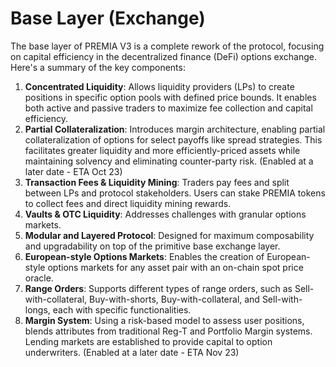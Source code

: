 # Base Layer (Exchange)

The base layer of PREMIA V3 is a complete rework of the protocol, focusing on capital efficiency in the decentralized finance (DeFi) options exchange. Here's a summary of the key components:

1. **Concentrated Liquidity**: Allows liquidity providers (LPs) to create positions in specific option pools with defined price bounds. It enables both active and passive traders to maximize fee collection and capital efficiency.
2. **Partial Collateralization**: Introduces margin architecture, enabling partial collateralization of options for select payoffs like spread strategies. This facilitates greater liquidity and more efficiently-priced assets while maintaining solvency and eliminating counter-party risk. (Enabled at a later date - ETA Oct 23)
3. **Transaction Fees & Liquidity Mining**: Traders pay fees and split between LPs and protocol stakeholders. Users can stake PREMIA tokens to collect fees and direct liquidity mining rewards.
4. **Vaults & OTC Liquidity**: Addresses challenges with granular options markets.
5. **Modular and Layered Protocol**: Designed for maximum composability and upgradability on top of the primitive base exchange layer.
6. **European-style Options Markets**: Enables the creation of European-style options markets for any asset pair with an on-chain spot price oracle.
7. **Range Orders**: Supports different types of range orders, such as Sell-with-collateral, Buy-with-shorts, Buy-with-collateral, and Sell-with-longs, each with specific functionalities.
8. **Margin System**: Using a risk-based model to assess user positions, blends attributes from traditional Reg-T and Portfolio Margin systems. Lending markets are established to provide capital to option underwriters. (Enabled at a later date - ETA Nov 23)
